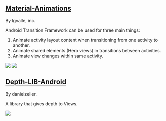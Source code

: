 
## [Material-Animations](https://github.com/lgvalle/Material-Animations)

By lgvalle, inc.

Android Transition Framework can be used for three main things:

  1. Animate activity layout content when transitioning from one activity to another.
  2. Animate shared elements (Hero views) in transitions between activities.
  3. Animate view changes within same activity.

![](https://raw.githubusercontent.com/lgvalle/Material-Animations/master/screenshots/transition_fade.gif) ![](https://raw.githubusercontent.com/lgvalle/Material-Animations/master/screenshots/shared_element_anim.gif)

## [Depth-LIB-Android](https://github.com/danielzeller/Depth-LIB-Android-)

By danielzeller.

A library that gives depth to Views.

![](https://camo.githubusercontent.com/b55c62484bb6a7d4b5280988d5cbaf993ca6579f/68747470733a2f2f6431337961637572716a676172612e636c6f756466726f6e742e6e65742f75736572732f3635353434392f73637265656e73686f74732f323137393334322f6d656e755f64726962626c652e676966)

## []()
